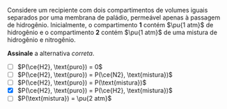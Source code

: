 Considere um recipiente com dois compartimentos de volumes iguais separados por uma membrana de paládio, permeável apenas à passagem de hidrogênio. Inicialmente, o compartimento **1** contém $\pu{1 atm}$ de hidrogênio e o compartimento **2** contém $\pu{1 atm}$ de uma mistura de hidrogênio e nitrogênio. 

**Assinale** a alternativa *correta*.

- [ ] $P(\ce{H2}, \text{puro}) = 0$
- [ ] $P(\ce{H2}, \text{puro}) = P(\ce{N2}, \text{mistura})$
- [ ] $P(\ce{H2}, \text{puro}) = P(\text{mistura})$
- [x] $P(\ce{H2}, \text{puro}) = P(\ce{H2}, \text{mistura})$
- [ ] $P(\text{mistura}) = \pu{2 atm}$
